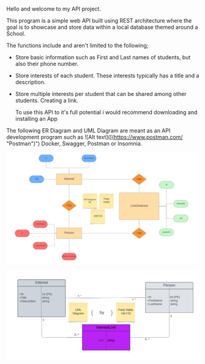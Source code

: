 Hello and welcome to my API project.

This program is a simple web API built using REST architecture where the goal is to showcase and store data within a local database themed around a School.

The functions include and aren't limited to the following;

* Store basic information such as First and Last names of students, but also their phone number.
* Store interests of each student. These interests typically has a title and a description.
* Store multiple interests per student that can be shared among other students. Creating a link.

  To use this API to it's full potential i would recommend downloading and installing an App

The following ER Diagram and UML Diagram are meant as an API development program such as ![Alt text]([(https://www.postman.com/ "Postman")") Docker, Swagger, Postman or Insomnia.

![Alt text](https://github.com/Manhattaa/MiniAPI/blob/master/MiniAPI/ER%20Diagram%20Fady%20Hatta.png "ER_Diagram")

![Alt text](https://github.com/Manhattaa/MiniAPI/blob/master/MiniAPI/UML%20Diagram%20Fady%20Hatta.png "UML Diagram")
